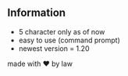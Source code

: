 ## Information
- 5 character only as of now
- easy to use (command prompt)
- newest version = 1.20

made with ❤️ by law
